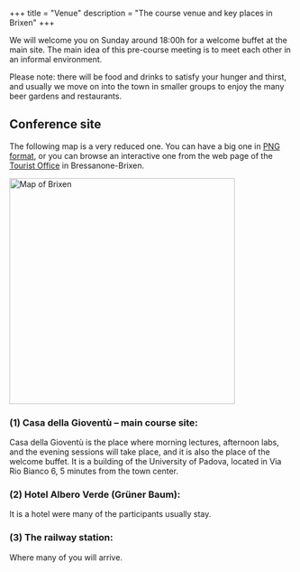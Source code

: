 +++
title = "Venue"
description = "The course venue and key places in Brixen"
+++

We will welcome you on Sunday around 18:00h for a welcome buffet at the main site. The main idea of this pre-course meeting is to meet each other in an informal environment.

Please note: there will be food and drinks to satisfy your hunger and thirst, and usually we move on into the town in smaller groups to enjoy the many beer gardens and restaurants.

## Conference site

The following map is a very reduced one. You can have a big one in [PNG format](/img/Conference_sites_2514x3113.png), or you can browse an interactive one from the web page of the [Tourist Office](http://www.brixen.org/) in Bressanone-Brixen.

<img src="/img/Conference_sites_1440x1440.png" alt="Map of Brixen" width="400"/>

### (1) Casa della Gioventù – main course site:
Casa della Gioventù is the place where morning lectures, afternoon labs, and the evening sessions will take place, and it is also the place of the welcome buffet. It is a building of the University of Padova, located in Via Rio Bianco 6, 5 minutes from the town center.

### (2) Hotel Albero Verde (Grüner Baum):
It is a hotel were many of the participants usually stay.

### (3) The railway station:
Where many of you will arrive.

